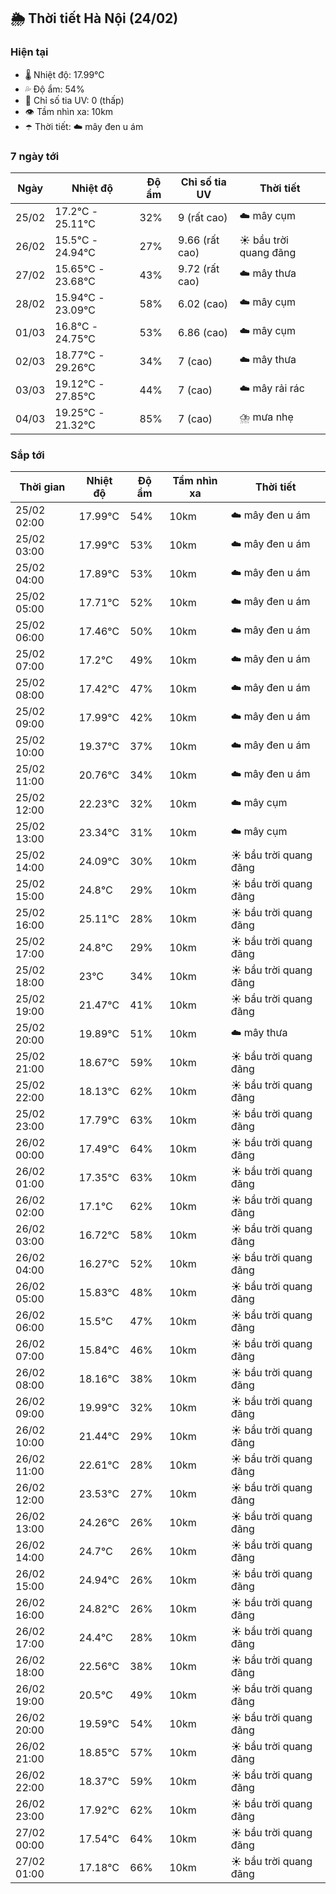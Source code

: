 ## 🌦️ Thời tiết Hà Nội (24/02)

### Hiện tại

- 🌡️ Nhiệt độ: 17.99℃
- 💦 Độ ẩm: 54%
- 🌟 Chỉ số tia UV: 0 (thấp)
- 👁️ Tầm nhìn xa: 10km
- ☂️ Thời tiết: ☁️ mây đen u ám

### 7 ngày tới

| Ngày | Nhiệt độ | Độ ẩm | Chỉ số tia UV | Thời tiết |
| --- | --- | --- | --- | --- |
| 25/02 | 17.2℃ - 25.11℃ | 32% | 9 (rất cao) | ☁️ mây cụm |
| 26/02 | 15.5℃ - 24.94℃ | 27% | 9.66 (rất cao) | ☀️ bầu trời quang đãng |
| 27/02 | 15.65℃ - 23.68℃ | 43% | 9.72 (rất cao) | ☁️ mây thưa |
| 28/02 | 15.94℃ - 23.09℃ | 58% | 6.02 (cao) | ☁️ mây cụm |
| 01/03 | 16.8℃ - 24.75℃ | 53% | 6.86 (cao) | ☁️ mây cụm |
| 02/03 | 18.77℃ - 29.26℃ | 34% | 7 (cao) | ☁️ mây thưa |
| 03/03 | 19.12℃ - 27.85℃ | 44% | 7 (cao) | ☁️ mây rải rác |
| 04/03 | 19.25℃ - 21.32℃ | 85% | 7 (cao) | ⛈️ mưa nhẹ |

### Sắp tới

| Thời gian | Nhiệt độ | Độ ẩm | Tầm nhìn xa | Thời tiết |
| --- | --- | --- | --- | --- |
| 25/02 02:00 | 17.99℃ | 54% | 10km | ☁️ mây đen u ám |
| 25/02 03:00 | 17.99℃ | 53% | 10km | ☁️ mây đen u ám |
| 25/02 04:00 | 17.89℃ | 53% | 10km | ☁️ mây đen u ám |
| 25/02 05:00 | 17.71℃ | 52% | 10km | ☁️ mây đen u ám |
| 25/02 06:00 | 17.46℃ | 50% | 10km | ☁️ mây đen u ám |
| 25/02 07:00 | 17.2℃ | 49% | 10km | ☁️ mây đen u ám |
| 25/02 08:00 | 17.42℃ | 47% | 10km | ☁️ mây đen u ám |
| 25/02 09:00 | 17.99℃ | 42% | 10km | ☁️ mây đen u ám |
| 25/02 10:00 | 19.37℃ | 37% | 10km | ☁️ mây đen u ám |
| 25/02 11:00 | 20.76℃ | 34% | 10km | ☁️ mây đen u ám |
| 25/02 12:00 | 22.23℃ | 32% | 10km | ☁️ mây cụm |
| 25/02 13:00 | 23.34℃ | 31% | 10km | ☁️ mây cụm |
| 25/02 14:00 | 24.09℃ | 30% | 10km | ☀️ bầu trời quang đãng |
| 25/02 15:00 | 24.8℃ | 29% | 10km | ☀️ bầu trời quang đãng |
| 25/02 16:00 | 25.11℃ | 28% | 10km | ☀️ bầu trời quang đãng |
| 25/02 17:00 | 24.8℃ | 29% | 10km | ☀️ bầu trời quang đãng |
| 25/02 18:00 | 23℃ | 34% | 10km | ☀️ bầu trời quang đãng |
| 25/02 19:00 | 21.47℃ | 41% | 10km | ☀️ bầu trời quang đãng |
| 25/02 20:00 | 19.89℃ | 51% | 10km | ☁️ mây thưa |
| 25/02 21:00 | 18.67℃ | 59% | 10km | ☀️ bầu trời quang đãng |
| 25/02 22:00 | 18.13℃ | 62% | 10km | ☀️ bầu trời quang đãng |
| 25/02 23:00 | 17.79℃ | 63% | 10km | ☀️ bầu trời quang đãng |
| 26/02 00:00 | 17.49℃ | 64% | 10km | ☀️ bầu trời quang đãng |
| 26/02 01:00 | 17.35℃ | 63% | 10km | ☀️ bầu trời quang đãng |
| 26/02 02:00 | 17.1℃ | 62% | 10km | ☀️ bầu trời quang đãng |
| 26/02 03:00 | 16.72℃ | 58% | 10km | ☀️ bầu trời quang đãng |
| 26/02 04:00 | 16.27℃ | 52% | 10km | ☀️ bầu trời quang đãng |
| 26/02 05:00 | 15.83℃ | 48% | 10km | ☀️ bầu trời quang đãng |
| 26/02 06:00 | 15.5℃ | 47% | 10km | ☀️ bầu trời quang đãng |
| 26/02 07:00 | 15.84℃ | 46% | 10km | ☀️ bầu trời quang đãng |
| 26/02 08:00 | 18.16℃ | 38% | 10km | ☀️ bầu trời quang đãng |
| 26/02 09:00 | 19.99℃ | 32% | 10km | ☀️ bầu trời quang đãng |
| 26/02 10:00 | 21.44℃ | 29% | 10km | ☀️ bầu trời quang đãng |
| 26/02 11:00 | 22.61℃ | 28% | 10km | ☀️ bầu trời quang đãng |
| 26/02 12:00 | 23.53℃ | 27% | 10km | ☀️ bầu trời quang đãng |
| 26/02 13:00 | 24.26℃ | 26% | 10km | ☀️ bầu trời quang đãng |
| 26/02 14:00 | 24.7℃ | 26% | 10km | ☀️ bầu trời quang đãng |
| 26/02 15:00 | 24.94℃ | 26% | 10km | ☀️ bầu trời quang đãng |
| 26/02 16:00 | 24.82℃ | 26% | 10km | ☀️ bầu trời quang đãng |
| 26/02 17:00 | 24.4℃ | 28% | 10km | ☀️ bầu trời quang đãng |
| 26/02 18:00 | 22.56℃ | 38% | 10km | ☀️ bầu trời quang đãng |
| 26/02 19:00 | 20.5℃ | 49% | 10km | ☀️ bầu trời quang đãng |
| 26/02 20:00 | 19.59℃ | 54% | 10km | ☀️ bầu trời quang đãng |
| 26/02 21:00 | 18.85℃ | 57% | 10km | ☀️ bầu trời quang đãng |
| 26/02 22:00 | 18.37℃ | 59% | 10km | ☀️ bầu trời quang đãng |
| 26/02 23:00 | 17.92℃ | 62% | 10km | ☀️ bầu trời quang đãng |
| 27/02 00:00 | 17.54℃ | 64% | 10km | ☀️ bầu trời quang đãng |
| 27/02 01:00 | 17.18℃ | 66% | 10km | ☀️ bầu trời quang đãng |

